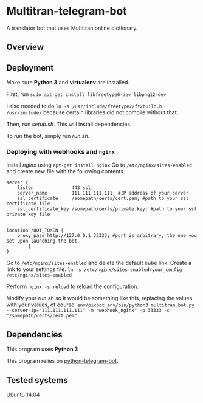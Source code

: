 # Multitran-telegram-bot
A translator bot that uses Multitran online dictionary.

## Overview

## Deployment

Make sure **Python 3** and **virtualenv** are installed.

First, run `sudo apt-get install libfreetype6-dev libpng12-dev`

I also needed to do `ln -s /usr/include/freetype2/ft2build.h /usr/include/` because certain libraries did not compile without that.

Then, run _setup.sh_. This will install dependencies.

To run the bot, simply run _run.sh_.

### Deploying with webhooks and `nginx`

Install *nginx* using `apt-get install nginx`
Go to `/etc/nginx/sites-enabled` and create new file with the following contents.
```
server {
    listen              443 ssl;
    server_name         111.111.111.111; #IP address of your server
    ssl_certificate     /somepath/certs/cert.pem; #path to your ssl certificate file
    ssl_certificate_key /somepath/certs/private.key; #path to your ssl private key file


location /BOT_TOKEN {
    proxy_pass http://127.0.0.1:33333; #port is arbitrary, the one you set upon launching the bot
        }
}

```

Go to `/etc/nginx/sites-enabled` and delete the default <s>cube</s> link.
Create a link to your settings file. `ln -s /etc/nginx/sites-enabled/your_config /etc/nginx/sites-enabled`

Perform `nginx -s reload` to reload the configuration.

Modify your _run.sh_ so it would be something like this, replacing the values with your values, of course.
`env/picbot_env/bin/python3 multitran_bot.py --server-ip="111.111.111.111" -m "webhook_nginx" -p 33333 -c "/somepath/certs/cert.pem"`


## Dependencies

This program uses **Python 3**

This program relies on [python-telegram-bot](https://github.com/leandrotoledo/python-telegram-bot).

## Tested systems

Ubuntu 14.04

